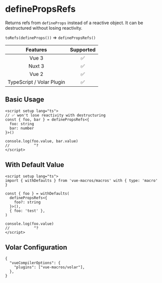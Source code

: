 # definePropsRefs <PackageVersion name="@vue-macros/define-props-refs" />

<StabilityLevel level="stable" />

Returns refs from `defineProps` instead of a reactive object. It can be destructured without losing reactivity.

`toRefs(defineProps())` => `definePropsRefs()`

|         Features          |     Supported      |
| :-----------------------: | :----------------: |
|           Vue 3           | :white_check_mark: |
|          Nuxt 3           | :white_check_mark: |
|           Vue 2           | :white_check_mark: |
| TypeScript / Volar Plugin | :white_check_mark: |

## Basic Usage

```vue twoslash {2-3,8}
<script setup lang="ts">
// ✅ won't lose reactivity with destructuring
const { foo, bar } = definePropsRefs<{
  foo: string
  bar: number
}>()

console.log(foo.value, bar.value)
//           ^?
</script>
```

## With Default Value

```vue twoslash {2-3,8}
<script setup lang="ts">
import { withDefaults } from 'vue-macros/macros' with { type: 'macro' }

const { foo } = withDefaults(
  definePropsRefs<{
    foo?: string
  }>(),
  { foo: 'test' },
)

console.log(foo.value)
//           ^?
</script>
```

## Volar Configuration

```jsonc {3} [tsconfig.json]
{
  "vueCompilerOptions": {
    "plugins": ["vue-macros/volar"],
  },
}
```
